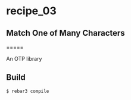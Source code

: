 # recipe_03
## Match One of Many Characters
=====

An OTP library

Build
-----

    $ rebar3 compile
